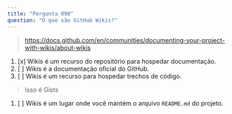 ```yaml
---
title: "Pergunta 098"
question: "O que são GitHub Wikis?"
---
```



> https://docs.github.com/en/communities/documenting-your-project-with-wikis/about-wikis
1. [x] Wikis é um recurso do repositório para hospedar documentação.
1. [ ] Wikis é a documentação oficial do GitHub.
1. [ ] Wikis é um recurso para hospedar trechos de código.
> Isso é Gists
1. [ ] Wikis é um lugar onde você mantém o arquivo `README.md` do projeto.
